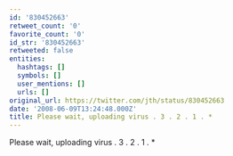 ```yaml
---
id: '830452663'
retweet_count: '0'
favorite_count: '0'
id_str: '830452663'
retweeted: false
entities:
  hashtags: []
  symbols: []
  user_mentions: []
  urls: []
original_url: https://twitter.com/jth/status/830452663
date: '2008-06-09T13:24:48.000Z'
title: Please wait, uploading virus . 3 . 2 . 1 . *
---
```


Please wait, uploading virus . 3 . 2 . 1 . *